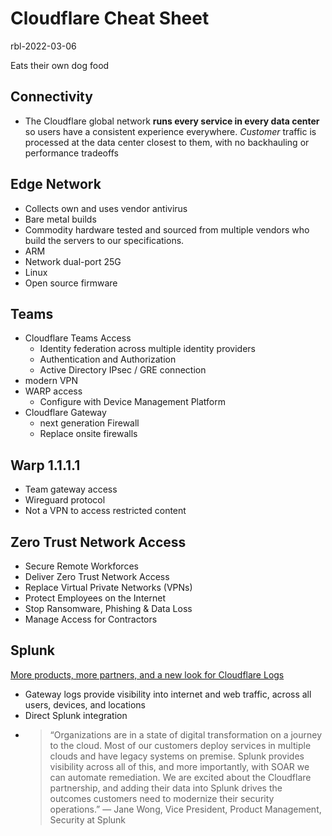 # Cloudflare Cheat Sheet

rbl-2022-03-06

Eats their own dog food

## Connectivity

* The Cloudflare global network **runs every service in every data center** so users have a consistent experience everywhere. *Customer* traffic is processed at the data center closest to them, with no backhauling or performance tradeoffs

## Edge Network

* Collects own and uses vendor antivirus
* Bare metal builds
* Commodity hardware tested and sourced from multiple vendors who build the servers to our specifications.
* ARM
* Network dual-port 25G
* Linux
* Open source firmware

## Teams

* Cloudflare Teams Access
  * Identity federation across multiple identity providers
  * Authentication and Authorization 
  * Active Directory IPsec / GRE connection
* modern VPN
* WARP access
  * Configure with Device Management Platform 
* Cloudflare Gateway
	* next generation Firewall
	* Replace onsite firewalls

## Warp 1.1.1.1

* Team gateway access
* Wireguard protocol
* Not a VPN to access restricted content

## Zero Trust Network Access

* Secure Remote Workforces
* Deliver Zero Trust Network Access
* Replace Virtual Private Networks (VPNs)
* Protect Employees on the Internet
* Stop Ransomware, Phishing & Data Loss
* Manage Access for Contractors


## Splunk

[More products, more partners, and a new look for Cloudflare Logs](https://blog.cloudflare.com/logpush-ui-update/)

* Gateway logs provide visibility into internet and web traffic, across all users, devices, and locations
* Direct  Splunk integration
* >“Organizations are in a state of digital transformation on a journey to the cloud. Most of our customers deploy services in multiple clouds and have legacy systems on premise. Splunk provides visibility across all of this, and more importantly, with SOAR we can automate remediation. We are excited about the Cloudflare partnership, and adding their data into Splunk drives the outcomes customers need to modernize their security operations.” 
— Jane Wong, Vice President, Product Management, Security at Splunk
